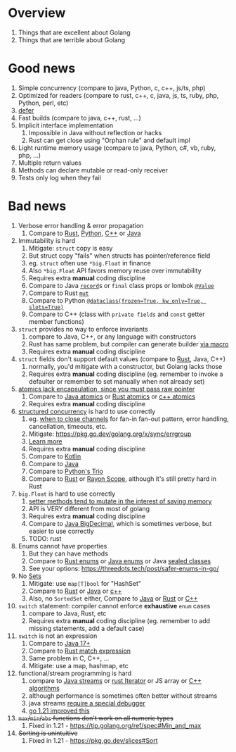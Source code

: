 # Overview
1. Things that are excellent about Golang
1. Things that are terrible about Golang


# Good news
1. Simple concurrency (compare to java, Python, c, c++, js/ts, php)
1. Optimized for readers (compare to rust, c++, c, java, js, ts, ruby, php, Python, perl, etc)
1. [defer](https://go.dev/tour/flowcontrol/12)
1. Fast builds (compare to java, c++, rust, ...)
1. Implicit interface implementation
   1. Impossible in Java without reflection or hacks
   2. Rust can get close using "Orphan rule" and default impl
1. Light runtime memory usage (compare to java, Python, c#, vb, ruby, php, ...)
1. Multiple return values
1. Methods can declare mutable or read-only receiver
1. Tests only log when they fail


# Bad news
1. Verbose error handling & error propagation
    1. Compare to [Rust](https://doc.rust-lang.org/rust-by-example/std/result/question_mark.html), [Python](https://docs.python.org/3/library/exceptions.html), [C++](https://cplusplus.com/doc/tutorial/exceptions/) or [Java](https://docs.oracle.com/javase/tutorial/essential/exceptions/index.html)
1. Immutability is hard
    1. Mitigate: `struct` copy is easy
    1. But struct copy "fails" when structs has pointer/reference field
    1. eg. `struct` often use `*big.Float` in finance
    1. Also `*big.Float` API favors memory reuse over immutability
    1. Requires extra **manual** coding discipline
    1. Compare to Java [`record`](https://docs.oracle.com/en/java/javase/17/language/records.html#GUID-6699E26F-4A9B-4393-A08B-1E47D4B2D263)s or `final` class props or lombok [`@Value`](https://projectlombok.org/features/Value)
    1. Compare to Rust [`mut`](https://doc.rust-lang.org/std/keyword.mut.html)
    1. Compare to Python [`@dataclass(frozen=True, kw_only=True, slots=True)`](https://docs.python.org/3/library/dataclasses.html)
    1. Compare to C++ (class with `private fields` and `const` getter member functions) 
1. `struct` provides no way to enforce invariants 
    1. compare to Java, C++, or any language with constructors
    1. Rust has same problem, but compiler can generate builder [via macro](https://docs.rs/derive_builder/latest/derive_builder/)
    1. Requires extra **manual** coding discipline
1. `struct` fields don't support default values (compare to [Rust](https://doc.rust-lang.org/std/default/trait.Default.html), Java, C++)
    1. normally, you'd mitigate with a constructor, but Golang lacks those
    1. Requires extra **manual** coding discipline (eg. remember to invoke a defaulter or remember to set manually when not already set)
1. [atomics lack encapsulation, since you must pass raw pointer](https://pkg.go.dev/sync/atomic#AddInt64)
    1. Compare to [Java atomics](https://docs.oracle.com/en/java/javase/20/docs/api/java.base/java/util/concurrent/atomic/package-summary.html) or [Rust atomics](https://doc.rust-lang.org/std/sync/atomic/) or [c++ atomics](https://en.cppreference.com/w/cpp/atomic/atomic)
    1. Requires extra **manual** coding discipline
1. [structured concurrency](https://en.wikipedia.org/wiki/Structured_concurrency) is hard to use correctly
    1. eg. [when to close channels](https://udhos.github.io/golang-concurrency-tricks/) for fan-in fan-out pattern, error handling, cancellation, timeouts, etc.
    1. Mitigate: https://pkg.go.dev/golang.org/x/sync/errgroup
    1. [Learn more](https://vorpus.org/blog/notes-on-structured-concurrency-or-go-statement-considered-harmful/)
    1. Requires extra **manual** coding discipline
    1. Compare to [Kotlin](https://kotlinlang.org/docs/coroutines-basics.html#scope-builder-and-concurrency)
    1. Compare to [Java](https://openjdk.org/jeps/453)
    1. Compare to [Python's Trio](https://github.com/python-trio/trio)
    1. Compare to [Rust](https://rust-lang.github.io/async-book/03_async_await/01_chapter.html) or [Rayon Scope](https://docs.rs/rayon/latest/rayon/fn.scope.html), although it's still pretty hard in Rust
1. `big.Float` is hard to use correctly
    1. [setter methods tend to mutate in the interest of saving memory](https://pkg.go.dev/math/big)
    1. API is VERY different from most of golang
    1. Requires extra **manual** coding discipline
    1. Compare to [Java BigDecimal](https://docs.oracle.com/en/java/javase/20/docs/api/java.base/java/math/BigDecimal.html#%3Cinit%3E(java.math.BigInteger)), which is sometimes verbose, but easier to use correctly
    1. TODO: rust
1. Enums cannot have properties
    1. But they can have methods
    1. Compare to [Rust enums](https://doc.rust-lang.org/book/ch06-01-defining-an-enum.html) or [Java enums](https://docs.oracle.com/javase/tutorial/java/javaOO/enum.html) or Java [sealed classes](https://docs.oracle.com/en/java/javase/20/language/sealed-classes-and-interfaces.html)
    1. See your options: https://threedots.tech/post/safer-enums-in-go/
1. No [Sets](https://en.wikipedia.org/wiki/Set_(abstract_data_type))
    1. Mitigate: use `map[T]bool` for "HashSet"
    1. Compare to [Rust](https://doc.rust-lang.org/std/collections/struct.HashSet.html) or [Java](https://docs.oracle.com/en/java/javase/20/docs/api/java.base/java/util/Set.html) or [c++](https://cplusplus.com/reference/unordered_set/unordered_set/)
    1. Also, no `SortedSet` either, Compare to [Java](https://docs.oracle.com/en/java/javase/20/docs/api/java.base/java/util/SortedSet.html) or [Rust](https://doc.rust-lang.org/stable/std/collections/struct.BTreeSet.html) or [C++](https://en.cppreference.com/w/cpp/container/set)
1. `switch` statement: compiler cannot enforce **exhaustive** `enum` cases
    1. compare to Java, Rust, etc
    1. Requires extra **manual** coding discipline (eg. remember to add missing statements, add a default case)
1. `switch` is not an expression
    1. Compare to [Java 17+](https://docs.oracle.com/en/java/javase/17/language/switch-expressions.html)
    1. Compare to [Rust match expression](https://doc.rust-lang.org/reference/expressions/match-expr.html)
    1. Same problem in C, C++, ...
    1. Mitigate: use a map, hashmap, etc
1. functional/stream programming is hard
    1. compare to [Java streams](https://docs.oracle.com/en/java/javase/20/docs/api/java.base/java/util/stream/Stream.html) or [rust Iterator](https://doc.rust-lang.org/std/iter/trait.Iterator.html) or JS array or [C++ algorithms](https://en.cppreference.com/w/cpp/algorithm)
    1. although performance is sometimes often better without streams
    1. java streams [require a special debugger](https://www.jetbrains.com/idea/guide/tips/debugging-streams/)
    1. [go 1.21 improved this](https://pkg.go.dev/slices)
1. ~~`max`/`min`/`abs` functions don't work on all numeric types~~
    1. Fixed in 1.21 - https://tip.golang.org/ref/spec#Min_and_max
1. ~~Sorting is unintuitive~~
    1. Fixed in 1.21 - https://pkg.go.dev/slices#Sort
